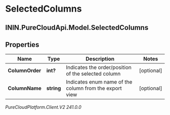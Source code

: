 # SelectedColumns

## ININ.PureCloudApi.Model.SelectedColumns

## Properties

|Name | Type | Description | Notes|
|------------ | ------------- | ------------- | -------------|
| **ColumnOrder** | **int?** | Indicates the order/position of the selected column | [optional] |
| **ColumnName** | **string** | Indicates enum name of the column from the export view | [optional] |



_PureCloudPlatform.Client.V2 241.0.0_
